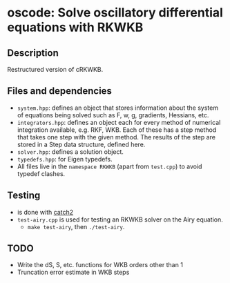 # oscode: Solve oscillatory differential equations with RKWKB 

## Description

Restructured version of cRKWKB.

## Files and dependencies

- `system.hpp`: defines an object that stores information about the system of
  equations being solved such as F, w, g, gradients, Hessians, etc.
- `integrators.hpp`: defines an object each for every method of numerical
  integration available, e.g. RKF, WKB. Each of these has a step method that
  takes one step with the given method. The results of the step are stored in a
  Step data structure, defined here.
- `solver.hpp`: defines a solution object.
- `typedefs.hpp`: for Eigen typedefs.
- All files live in the `namespace RKWKB` (apart from `test.cpp`) to avoid
  typedef clashes.

## Testing

- is done with [catch2](https://github.com/catchorg/Catch2)
- `test-airy.cpp` is used for testing an RKWKB solver on the Airy equation.
    - `make test-airy`, then `./test-airy`.

## TODO

- Write the dS, S, etc. functions for WKB orders other than 1
- Truncation error estimate in WKB steps
